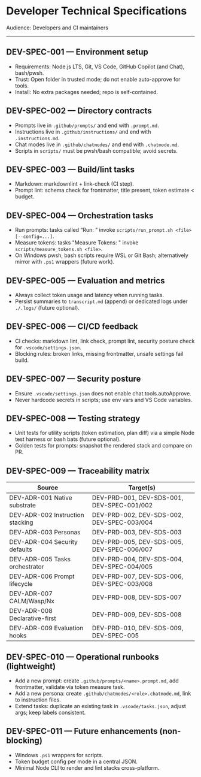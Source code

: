# Developer Technical Specifications

Audience: Developers and CI maintainers

---

## DEV-SPEC-001 — Environment setup
- Requirements: Node.js LTS, Git, VS Code, GitHub Copilot (and Chat), bash/pwsh.
- Trust: Open folder in trusted mode; do not enable auto-approve for tools.
- Install: No extra packages needed; repo is self-contained.

## DEV-SPEC-002 — Directory contracts
- Prompts live in `.github/prompts/` and end with `.prompt.md`.
- Instructions live in `.github/instructions/` and end with `.instructions.md`.
- Chat modes live in `.github/chatmodes/` and end with `.chatmode.md`.
- Scripts in `scripts/` must be pwsh/bash compatible; avoid secrets.

## DEV-SPEC-003 — Build/lint tasks
- Markdown: markdownlint + link-check (CI step).
- Prompt lint: schema check for frontmatter, title present, token estimate < budget.

## DEV-SPEC-004 — Orchestration tasks
- Run prompts: tasks called “Run: <Name>” invoke `scripts/run_prompt.sh <file> [--config=...]`.
- Measure tokens: tasks "Measure Tokens: <Name>" invoke `scripts/measure_tokens.sh <file>`.
- On Windows pwsh, bash scripts require WSL or Git Bash; alternatively mirror with `.ps1` wrappers (future work).

## DEV-SPEC-005 — Evaluation and metrics
- Always collect token usage and latency when running tasks.
- Persist summaries to `transcript.md` (append) or dedicated logs under `./.logs/` (future optional).

## DEV-SPEC-006 — CI/CD feedback
- CI checks: markdown lint, link check, prompt lint, security posture check for `.vscode/settings.json`.
- Blocking rules: broken links, missing frontmatter, unsafe settings fail build.

## DEV-SPEC-007 — Security posture
- Ensure `.vscode/settings.json` does not enable chat.tools.autoApprove.
- Never hardcode secrets in scripts; use env vars and VS Code variables.

## DEV-SPEC-008 — Testing strategy
- Unit tests for utility scripts (token estimation, plan diff) via a simple Node test harness or bash bats (future optional).
- Golden tests for prompts: snapshot the rendered stack and compare on PR.

## DEV-SPEC-009 — Traceability matrix

| Source | Target(s) |
|-------|-----------|
| DEV-ADR-001 Native substrate | DEV-PRD-001, DEV-SDS-001, DEV-SPEC-001/002 |
| DEV-ADR-002 Instruction stacking | DEV-PRD-002, DEV-SDS-002, DEV-SPEC-003/004 |
| DEV-ADR-003 Personas | DEV-PRD-003, DEV-SDS-003 |
| DEV-ADR-004 Security defaults | DEV-PRD-005, DEV-SDS-005, DEV-SPEC-006/007 |
| DEV-ADR-005 Tasks orchestrator | DEV-PRD-004, DEV-SDS-004, DEV-SPEC-004/005 |
| DEV-ADR-006 Prompt lifecycle | DEV-PRD-007, DEV-SDS-006, DEV-SPEC-003/008 |
| DEV-ADR-007 CALM/Wasp/Nx | DEV-PRD-008, DEV-SDS-007 |
| DEV-ADR-008 Declarative-first | DEV-PRD-009, DEV-SDS-008 |
| DEV-ADR-009 Evaluation hooks | DEV-PRD-010, DEV-SDS-009, DEV-SPEC-005 |

## DEV-SPEC-010 — Operational runbooks (lightweight)
- Add a new prompt: create `.github/prompts/<name>.prompt.md`, add frontmatter, validate via token measure task.
- Add a new persona: create `.github/chatmodes/<role>.chatmode.md`, link to instruction files.
- Extend tasks: duplicate an existing task in `.vscode/tasks.json`, adjust args; keep labels consistent.

## DEV-SPEC-011 — Future enhancements (non-blocking)
- Windows `.ps1` wrappers for scripts.
- Token budget config per mode in a central JSON.
- Minimal Node CLI to render and lint stacks cross-platform.
